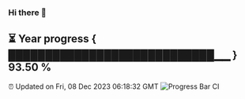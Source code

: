 ### Hi there 👋
⏳ Year progress { ████████████████████████████▁▁ } 93.50 %
---
⏰ Updated on Fri, 08 Dec 2023 06:18:32 GMT
![Progress Bar CI](https://github.com/liununu/liununu/workflows/Progress%20Bar%20CI/badge.svg)
